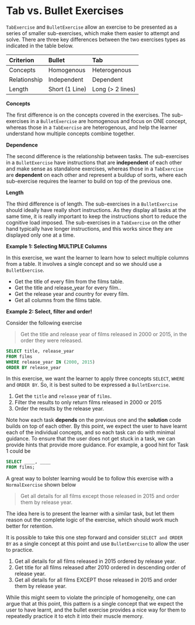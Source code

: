 # Tab vs. Bullet Exercises

`TabExercise` and `BulletExercise` allow an exercise to be presented as a series of smaller sub-exercises, which make them easier to attempt and solve. There are three key differences between the two exercises types as indicated in the table below.


|Criterion    | Bullet          |  Tab             |
|:-------------|:----------------|:-----------------|
| Concepts     | Homogenous      | Heterogenous     |
| Relationship | Independent     | Dependent        |
| Length       | Short (1 Line)  | Long (> 2 lines) |


__Concepts__

The first difference is on the concepts covered in the exercises. The sub-exercises in a `BulletExercise` are homogenous and focus on ONE concept, whereas those in a `TabExercise` are heterogenous, and help the learner understand how multiple concepts combine together.

__Dependence__

The second difference is the relationship between tasks. The sub-exercises in a `BulletExercise` have instructions that are __independent__ of each other and make sense as standalone exercises, whereas those in a `TabExercise` are __dependent__ on each other and represent a buildup of sorts, where each sub-exercise requires the learner to build on top of the previous one.

__Length__

The third difference is of length. The sub-exercises in a `BulletExercise`  should ideally have really short instructions. As they display all tasks at the same time, it is really important to keep the instructions short to reduce the cognitive load imposed. The sub-exercises in a `TabExercise` on the other hand typically have longer instructions, and this works since they are displayed only one at a time.

__Example 1: Selecting MULTIPLE Columns__

In this exercise, we want the learner to learn how to select multiple columns from a table. It involves a single concept and so we should use a `BulletExercise`.

- Get the title of every film from the films table.
- Get the title and release_year for every film..
- Get the release year and country for every film.
- Get all columns from the films table.

__Example 2: Select, filter and order!__

Consider the following exercise

> Get the title and release year of films released in 2000 or 2015, in the order they were released.

```sql
SELECT title, release_year
FROM films
WHERE release_year IN (2000, 2015)
ORDER BY release_year
```

In this exercise, we want the learner to apply three concepts `SELECT`, `WHERE` and `ORDER BY`. So, it is best suited to be expressed a `BulletExercise`.

1. Get the `title` and `release` year of `films`.
2. Filter the results to only return films released in 2000 or 2015
3. Order the results by the release year.

Note how each task __depends__ on the previous one and the __solution__ code builds on top of each other. By this point, we expect the user to have learnt each of the individual concepts, and so each task can do with minimal guidance. To ensure that the user does not get stuck in a task, we can provide hints that provide more guidance. For example, a good hint for Task 1 could be

```sql
SELECT ____, ____
FROM films;
```

A great way to bolster learning would be to follow this exercise with a `NormalExercise` shown below

> Get all details for all films except those released in 2015 and order them by release year.

The idea here is to present the learner with a similar task, but let them reason out the complete logic of the exercise, which should work much better for retention.

It is possible to take this one step forward and consider `SELECT and ORDER BY` as a single concept at this point and use `BulletExercise` to allow the user to practice.

1. Get all details for all films released in 2015 ordered by release year.
2. Get title for all films released after 2010 ordered in descending order of release year.
3. Get all details for all films EXCEPT those released in 2015 and order them by release year.

While this might seem to violate the principle of homogeneity, one can argue that at this point, this pattern is a single concept that we expect the user to have learnt, and the bullet exercise provides a nice way for them to repeatedly practice it to etch it into their muscle memory.